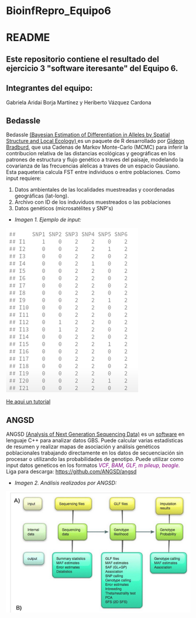# BioinfRepro_Equipo6

# README

## Este repositorio contiene el resultado del ejercicio 3 "software iteresante" del Equipo 6.

## **Integrantes del equipo:**
Gabriela Aridai Borja Martínez y
Heriberto Vázquez Cardona


## **Bedassle**
Bedassle [(Bayesian Estimation of Differentiation in Alleles by Spatial Structure and Local Ecology) ](http://www.genescape.org/uploads/7/2/2/0/72206611/bradburd_ralph_coop_2013.pdf) es un paquete de R desarrollado por [Gideon Bradburd](http://www.genescape.org/), que usa Cadenas de Markov Monte-Carlo (MCMC) para inferir la contribucion relativa de las distancias ecológicas y geográficas en los patrones de estructura y flujo genético a traves del paisaje, modelando la covarianza de las frecuencias alelicas a traves de un espacio Gausiano. Esta paqueteria calcula  FST entre individuos o entre poblaciones. Como input requiere:
1. Datos ambientales de las localidades muestreadas y coordenadas geográficas (lat-long).
2. Archivo con ID de los induviduos muestreados o las poblaciones
3. Datos genéticos (microsatélites y SNP's)

- *Imagen 1. Ejemplo de input:*

![Input](https://raw.githubusercontent.com/HeribertoVaquezCardona/Imagen2/master/Bedassle_input.png)



[He aqui un tutorial ](http://petrelharp.github.io/popgen-visualization-course/)

## **ANGSD**
ANGSD [(Analysis of Next Generation Sequencing Data)](https://www.ncbi.nlm.nih.gov/pubmed/25420514) es un [software](https://github.com/ANGSD/angsd) en lenguaje C++ para analizar datos GBS. Puede calcular varias estadísticas de resumen y realizar mapas de asociación y análisis genéticos poblacionales trabajando directamente en los datos de secuenciación sin procesar o utilizando las probabilidades de genotipo. Puede utilizar como input datos geneticos en los formatos <span style="color:purple">*VCF, BAM, GLF, m pileup, beagle.*</span> 
Liga para descarga: https://github.com/ANGSD/angsd

- *Imagen 2. Análisis realizados por ANGSD:*

![Analisis realizados por ANGSD](https://raw.githubusercontent.com/HeribertoVaquezCardona/Imagen1/master/Analysis.png)



